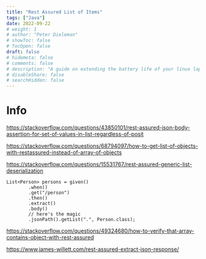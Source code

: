 ```yaml
---
title: "Rest Assured List of Items"
tags: ["Java"]
date: 2022-09-22
# weight: 1
# author: "Peter Dieleman"
# showToc: false
# TocOpen: false
draft: false
# hidemeta: false
# comments: false
# description: "A guide on extending the battery life of your linux laptop"
# disableShare: false
# searchHidden: false
---
```


# Info

<https://stackoverflow.com/questions/43850101/rest-assured-json-body-assertion-for-set-of-values-in-list-regardless-of-posit>

<https://stackoverflow.com/questions/68794097/how-to-get-list-of-objects-with-restassured-instead-of-array-of-objects>

<https://stackoverflow.com/questions/15531767/rest-assured-generic-list-deserialization>

```
List<Person> persons = given()
        .when()
        .get("/person")
        .then()
        .extract()
        .body()
        // here's the magic
        .jsonPath().getList(".", Person.class);
```

<https://stackoverflow.com/questions/49324680/how-to-verify-that-array-contains-object-with-rest-assured>

<https://www.james-willett.com/rest-assured-extract-json-response/>
